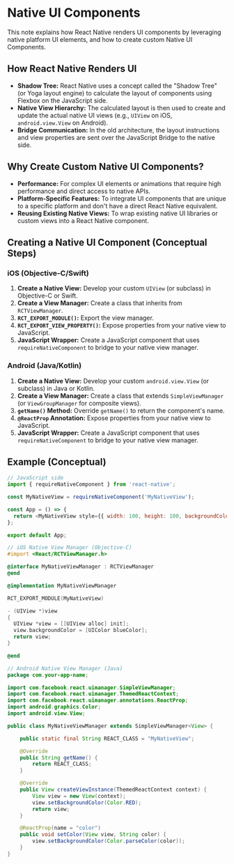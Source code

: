 # Native UI Components

This note explains how React Native renders UI components by leveraging native platform UI elements, and how to create custom Native UI Components.

## How React Native Renders UI

- **Shadow Tree:** React Native uses a concept called the "Shadow Tree" (or Yoga layout engine) to calculate the layout of components using Flexbox on the JavaScript side.
- **Native View Hierarchy:** The calculated layout is then used to create and update the actual native UI views (e.g., `UIView` on iOS, `android.view.View` on Android).
- **Bridge Communication:** In the old architecture, the layout instructions and view properties are sent over the JavaScript Bridge to the native side.

## Why Create Custom Native UI Components?

- **Performance:** For complex UI elements or animations that require high performance and direct access to native APIs.
- **Platform-Specific Features:** To integrate UI components that are unique to a specific platform and don't have a direct React Native equivalent.
- **Reusing Existing Native Views:** To wrap existing native UI libraries or custom views into a React Native component.

## Creating a Native UI Component (Conceptual Steps)

### iOS (Objective-C/Swift)

1.  **Create a Native View:** Develop your custom `UIView` (or subclass) in Objective-C or Swift.
2.  **Create a View Manager:** Create a class that inherits from `RCTViewManager`.
3.  **`RCT_EXPORT_MODULE()`:** Export the view manager.
4.  **`RCT_EXPORT_VIEW_PROPERTY()`:** Expose properties from your native view to JavaScript.
5.  **JavaScript Wrapper:** Create a JavaScript component that uses `requireNativeComponent` to bridge to your native view manager.

### Android (Java/Kotlin)

1.  **Create a Native View:** Develop your custom `android.view.View` (or subclass) in Java or Kotlin.
2.  **Create a View Manager:** Create a class that extends `SimpleViewManager` (or `ViewGroupManager` for composite views).
3.  **`getName()` Method:** Override `getName()` to return the component's name.
4.  **`@ReactProp` Annotation:** Expose properties from your native view to JavaScript.
5.  **JavaScript Wrapper:** Create a JavaScript component that uses `requireNativeComponent` to bridge to your native view manager.

## Example (Conceptual)

```javascript
// JavaScript side
import { requireNativeComponent } from 'react-native';

const MyNativeView = requireNativeComponent('MyNativeView');

const App = () => {
  return <MyNativeView style={{ width: 100, height: 100, backgroundColor: 'red' }} />; 
};

export default App;
```

```objective-c
// iOS Native View Manager (Objective-C)
#import <React/RCTViewManager.h>

@interface MyNativeViewManager : RCTViewManager
@end

@implementation MyNativeViewManager

RCT_EXPORT_MODULE(MyNativeView)

- (UIView *)view
{
  UIView *view = [[UIView alloc] init];
  view.backgroundColor = [UIColor blueColor];
  return view;
}

@end
```

```java
// Android Native View Manager (Java)
package com.your-app-name;

import com.facebook.react.uimanager.SimpleViewManager;
import com.facebook.react.uimanager.ThemedReactContext;
import com.facebook.react.uimanager.annotations.ReactProp;
import android.graphics.Color;
import android.view.View;

public class MyNativeViewManager extends SimpleViewManager<View> {

    public static final String REACT_CLASS = "MyNativeView";

    @Override
    public String getName() {
        return REACT_CLASS;
    }

    @Override
    public View createViewInstance(ThemedReactContext context) {
        View view = new View(context);
        view.setBackgroundColor(Color.RED);
        return view;
    }

    @ReactProp(name = "color")
    public void setColor(View view, String color) {
        view.setBackgroundColor(Color.parseColor(color));
    }
}
```